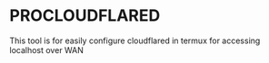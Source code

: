 # PROCLOUDFLARED
This tool is for easily configure cloudflared in termux for accessing localhost over WAN
